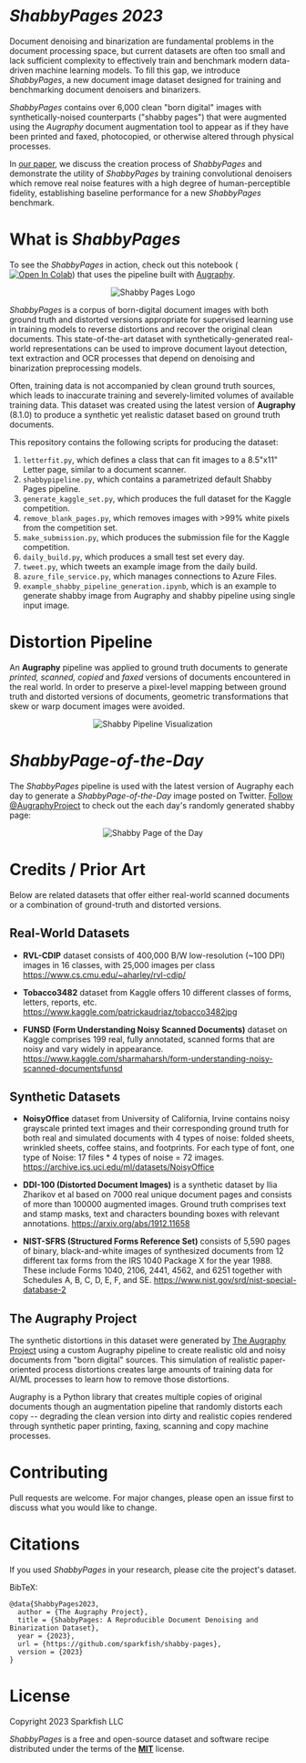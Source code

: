 # _ShabbyPages 2023_

Document denoising and binarization are fundamental problems in the document processing space, but current datasets are often too small and lack sufficient complexity to effectively train and benchmark modern data-driven machine learning models.  To fill this gap, we introduce *ShabbyPages*, a new document image dataset designed for training and benchmarking document denoisers and binarizers.

*ShabbyPages* contains over 6,000 clean "born digital" images with synthetically-noised counterparts ("shabby pages") that were augmented using the *Augraphy* document augmentation tool to appear as if they have been printed and faxed, photocopied, or otherwise altered through physical processes.

In [our paper](https://github.com/sparkfish/shabby-pages/blob/dev/paper/paper.pdf), we discuss the creation process of *ShabbyPages* and demonstrate the utility of *ShabbyPages* by training convolutional denoisers which remove real noise features with a high degree of human-perceptible fidelity, establishing baseline performance for a new *ShabbyPages* benchmark.

# What is _ShabbyPages_

To see the _ShabbyPages_ in action, check out this notebook ([![Open In Colab](https://colab.research.google.com/assets/colab-badge.svg)](https://colab.research.google.com/drive/1nvVIuD_G0M1fMVXDeYK2_q5-t6n-m4pA?usp=sharing)) that uses the pipeline built with [Augraphy](https://github.com/sparkfish/augraphy).

<p align="center">
    <img src="images/Article_Hero_Picture_Shadow.png?raw=true" title="Shabby Pages Logo">
</p>

_ShabbyPages_ is a corpus of born-digital document images with both ground truth and distorted versions appropriate for supervised learning use in training models to reverse distortions and recover the original clean documents. This state-of-the-art dataset with synthetically-generated real-world representations can be used to improve document layout detection, text extraction and OCR processes that depend on denoising and binarization preprocessing models.

Often, training data is not accompanied by clean ground truth sources, which leads to inaccurate training and severely-limited volumes of available training data.  This dataset was created using the latest version of **Augraphy** (8.1.0) to produce a synthetic yet realistic dataset based on ground truth documents.

This repository contains the following scripts for producing the dataset:

1. `letterfit.py`, which defines a class that can fit images to a 8.5"x11" Letter page, similar to a document scanner.
2. `shabbypipeline.py`, which contains a parametrized default Shabby Pages pipeline.
3. `generate_kaggle_set.py`, which produces the full dataset for the Kaggle competition.
4. `remove_blank_pages.py`, which removes images with >99% white pixels from the competition set.
5. `make_submission.py`, which produces the submission file for the Kaggle competition.
6. `daily_build.py`, which produces a small test set every day.
7. `tweet.py`, which tweets an example image from the daily build.
8. `azure_file_service.py`, which manages connections to Azure Files.
9. `example_shabby_pipeline_generation.ipynb`, which is an example to generate shabby image from Augraphy and shabby pipeline using single input image.

# Distortion Pipeline

An **Augraphy** pipeline was applied to ground truth documents to generate _printed, scanned, copied_ and _faxed_ versions of documents encountered in the real world.  In order to preserve a pixel-level mapping between ground truth and distorted versions of documents, geometric transformations that skew or warp document images were avoided.

<p align="center">
    <img src="images/Shabby_Pipeline_Visualization.png?raw=true" title="Shabby Pipeline Visualization">
</p>


# _ShabbyPage-of-the-Day_
The _ShabbyPages_ pipeline is used with the latest version of Augraphy each day to generate a _ShabbyPage-of-the-Day_ image posted on Twitter.  [Follow @AugraphyProject](https://twitter.com/AugraphyProject) to check out the each day's randomly generated shabby page:
<p align="center">
    <img src="images/Twitter_Example.png?raw=true" title="Shabby Page of the Day">
</p>


# Credits / Prior Art
Below are related datasets that offer either real-world scanned documents or a combination of ground-truth and distorted versions.


## Real-World Datasets

* **RVL-CDIP** dataset consists of 400,000 B/W low-resolution (~100 DPI) images in 16 classes, with 25,000 images per class
https://www.cs.cmu.edu/~aharley/rvl-cdip/

* **Tobacco3482** dataset from Kaggle offers 10 different classes of forms, letters, reports, etc.
https://www.kaggle.com/patrickaudriaz/tobacco3482jpg

* **FUNSD (Form Understanding Noisy Scanned Documents)** dataset on Kaggle comprises 199 real, fully annotated, scanned forms that are noisy and vary widely in appearance.
https://www.kaggle.com/sharmaharsh/form-understanding-noisy-scanned-documentsfunsd


## Synthetic Datasets

* **NoisyOffice** dataset from University of California, Irvine contains noisy grayscale printed text images and their corresponding ground truth for both real and simulated documents with 4 types of noise: folded sheets, wrinkled sheets, coffee stains, and footprints.  For each type of font, one type of Noise: 17 files * 4 types of noise = 72 images.
https://archive.ics.uci.edu/ml/datasets/NoisyOffice

* **DDI-100 (Distorted Document Images)** is a synthetic dataset by Ilia Zharikov et al based on 7000 real unique document pages and consists of more than 100000 augmented images. Ground truth comprises text and stamp masks, text and characters bounding boxes with relevant annotations.
https://arxiv.org/abs/1912.11658

* **NIST-SFRS (Structured Forms Reference Set)** consists of 5,590 pages of binary, black-and-white images of synthesized documents from 12 different tax forms from the IRS 1040 Package X for the year 1988. These include Forms 1040, 2106, 2441, 4562, and 6251 together with Schedules A, B, C, D, E, F, and SE.
https://www.nist.gov/srd/nist-special-database-2


## The Augraphy Project
The synthetic distortions in this dataset were generated by [The Augraphy Project](https://github.com/sparkfish/augraphy) using a custom Augraphy pipeline to create realistic old and noisy documents from "born digital" sources.  This simulation of realistic paper-oriented process distortions creates large amounts of training data for AI/ML processes to learn how to remove those distortions.

Augraphy is a Python library that creates multiple copies of original documents though an augmentation pipeline that randomly distorts each copy -- degrading the clean version into dirty and realistic copies rendered through synthetic paper printing, faxing, scanning and copy machine processes.

# Contributing
Pull requests are welcome. For major changes, please open an issue first to discuss what you would like to change.

# Citations
If you used _ShabbyPages_ in your research, please cite the project's dataset.

BibTeX:
```
@data{ShabbyPages2023,
  author = {The Augraphy Project},
  title = {ShabbyPages: A Reproducible Document Denoising and Binarization Dataset},
  year = {2023},
  url = {https://github.com/sparkfish/shabby-pages},
  version = {2023}
}
```

# License
Copyright 2023 Sparkfish LLC

_ShabbyPages_ is a free and open-source dataset and software recipe distributed under the terms of the [**MIT**](https://github.com/sparkfish/shabby-pages/blob/dev/LICENSE) license.
